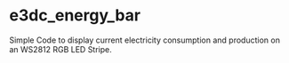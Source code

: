 # e3dc_energy_bar
Simple Code to display current electricity consumption and production on an WS2812 RGB LED Stripe.